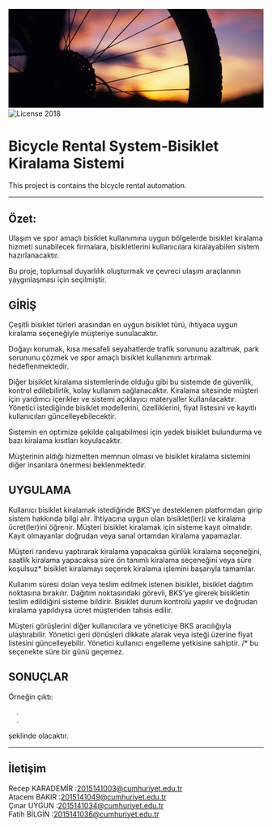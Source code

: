 
![Storybook Screenshot](Photographs/6.jfif)
![License](https://img.shields.io/badge/license-MIT-green.svg?style=flat) 2018
# Bicycle Rental System-Bisiklet Kiralama Sistemi
This project is  contains the bicycle rental automation.
____________________________________________________________________________________________________________________________________

Özet:
------------------------------

Ulaşım ve spor amaçlı bisiklet kullanımına uygun bölgelerde bisiklet kiralama hizmeti sunabilecek firmalara, bisikletlerini kullanıcılara kiralayabilen sistem hazırlanacaktır.

Bu proje, toplumsal duyarlılık oluşturmak ve çevreci ulaşım araçlarının yaygınlaşması için seçilmiştir.

GİRİŞ
------------------------------

Çeşitli bisiklet türleri arasından en uygun bisiklet türü, ihtiyaca uygun kiralama 
seçeneğiyle müşteriye sunulacaktır.
     
Doğayı korumak, kısa mesafeli seyahatlerde trafik sorununu azaltmak, park sorununu çözmek ve spor amaçlı bisiklet kullanımını artırmak hedeflenmektedir.

Diğer bisiklet kiralama sistemlerinde olduğu gibi bu sistemde de güvenlik,
kontrol edilebilirlik, kolay kullanım sağlanacaktır. Kiralama sitesinde müşteri için yardımcı içerikler ve sistemi açıklayıcı materyaller kullanılacaktır. 
Yönetici istediğinde bisiklet modellerini, özelliklerini, fiyat listesini ve kayıtlı kullanıcıları güncelleyebilecektir.

Sistemin en optimize şekilde çalışabilmesi için yedek bisiklet bulundurma ve bazı kiralama kısıtları koyulacaktır.

Müşterinin aldığı hizmetten memnun olması ve bisiklet kiralama sistemini diğer insanlara önermesi beklenmektedir.


UYGULAMA
------------------------------

Kullanıcı bisiklet kiralamak istediğinde BKS’ye desteklenen platformdan girip sistem hakkında bilgi alır. İhtiyacına uygun olan bisiklet(ler)i ve kiralama ücret(ler)ini öğrenir.
Müşteri bisiklet kiralamak için sisteme kayıt olmalıdır. 
Kayıt olmayanlar doğrudan veya sanal ortamdan kiralama yapamazlar.

Müşteri randevu yaptırarak kiralama yapacaksa günlük kiralama seçeneğini, saatlik kiralama yapacaksa süre ön tanımlı kiralama seçeneğini veya süre koşulsuz*  bisiklet kiralamayı seçerek kiralama işlemini başarıyla tamamlar.

Kullanım süresi dolan veya teslim edilmek istenen bisiklet, bisiklet dağıtım noktasına bırakılır.
Dağıtım noktasındaki görevli, BKS’ye girerek bisikletin teslim edildiğini sisteme bildirir. 
Bisiklet durum kontrolü yapılır ve doğrudan kiralama yapıldıysa ücret müşteriden tahsis edilir.

   Müşteri görüşlerini diğer kullanıcılara ve yöneticiye BKS aracılığıyla ulaştırabilir.
Yönetici geri dönüşleri dikkate alarak veya isteği üzerine fiyat listesini güncelleyebilir.
Yönetici kullanıcı engelleme yetkisine sahiptir.
/*    bu seçenekte süre bir günü geçemez.



SONUÇLAR
------------------------------

Örneğin  çıktı:

      .
      . 


şeklinde olacaktır.
___________________________________________________________________________________________________________________________________

İletişim
------------------------------

Recep KARADEMİR :2015141003@cumhuriyet.edu.tr<br>
Atacem BAKIR    :2015141049@cumhuriyet.edu.tr<br>
Çınar UYGUN     :2015141034@cumhuriyet.edu.tr<br>
Fatih BİLGİN    :2015141036@cumhuriyet.edu.tr<br>



